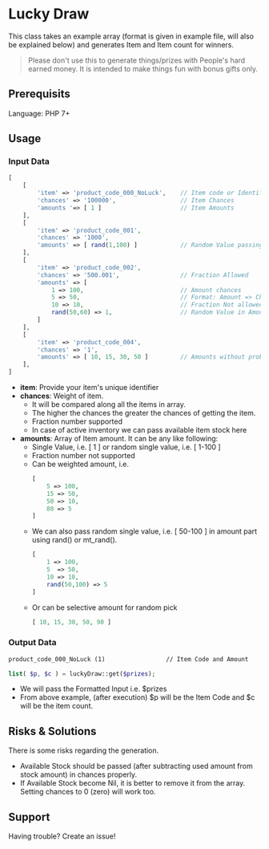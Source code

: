 # Lucky Draw

This class takes an example array (format is given in example file, will also be explained below) and generates Item and Item count for winners.

> Please don't use this to generate things/prizes with People's hard earned money. It is intended to make things fun with bonus gifts only.

## Prerequisits

Language: PHP 7+

## Usage

### Input Data

```php
[
    [
        'item' => 'product_code_000_NoLuck',    // Item code or Identifier
        'chances' => '100000',                  // Item Chances
        'amounts '=> [ 1 ]                      // Item Amounts
    ],
    [
        'item' => 'product_code_001',
        'chances' => '1000',
        'amounts' => [ rand(1,100) ]            // Random Value passing
    ],
    [
        'item' => 'product_code_002',
        'chances' => '500.001',                 // Fraction Allowed
        'amounts' => [
            1 => 100,                           // Amount chances
            5 => 50,                            // Format: Amount => Chances
            10 => 10,                           // Fraction Not allowed
            rand(50,60) => 1,                   // Random Value in Amount
        ]
    ],
    [
        'item' => 'product_code_004',
        'chances' => '1',
        'amounts' => [ 10, 15, 30, 50 ]         // Amounts without probability
    ],
]
```
- **item**: Provide your item's unique identifier
- **chances**: Weight of item. 
    - It will be compared along all the items in array. 
    - The higher the chances the greater the chances of getting the item.
    - Fraction number supported
    - In case of active inventory we can pass available item stock here
- **amounts**: Array of Item amount. It can be any like following:
    - Single Value, i.e. [ 1 ] or random single value, i.e. [ 1-100 ]
    - Fraction number not supported
    - Can be weighted amount, i.e.    
        ```php
        [
            5 => 100,
            15 => 50,
            50 => 10,
            80 => 5
        ]
        ```      
    - We can also pass random single value, i.e. [ 50-100 ] in amount part using rand() or mt_rand().       
        ```php
        [
            1 => 100,
            5  => 50,
            10 => 10,
            rand(50,100) => 5
        ]
        ```
    - Or can be selective amount for random pick
         ```php
        [ 10, 15, 30, 50, 90 ]
        ```

### Output Data

```markdown
product_code_000_NoLuck (1)                 // Item Code and Amount
```

```php
list( $p, $c ) = luckyDraw::get($prizes);
```

- We will pass the Formatted Input i.e. $prizes
- From above example, (after execution) $p will be the Item Code and $c will be the item count.

## Risks & Solutions

There is some risks regarding the generation.
- Available Stock should be passed (after subtracting used amount from stock amount) in chances properly.
- If Available Stock become Nil, it is better to remove it from the array. Setting chances to 0 (zero) will work too.

## Support

Having trouble? Create an issue!

